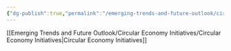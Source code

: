 ```yaml
---
{"dg-publish":true,"permalink":"/emerging-trends-and-future-outlook/circular-economy-initiatives/material-traceability/"}
---
```


[[Emerging Trends and Future Outlook/Circular Economy Initiatives/Circular Economy Initiatives\|Circular Economy Initiatives]]
